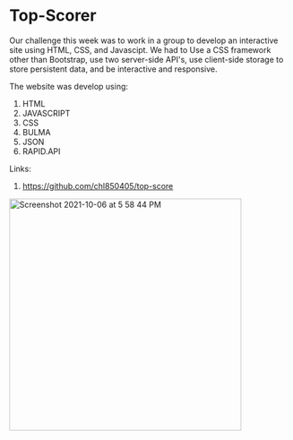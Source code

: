 # Top-Scorer 

Our challenge this week was to work in a group to develop an interactive site using HTML, CSS, and Javascipt. We had to Use a CSS framework other than Bootstrap, use two server-side API's, use client-side storage to store persistent data, and be interactive and responsive. 

The website was develop using:

1. HTML
2. JAVASCRIPT
3. CSS
4. BULMA
5. JSON
6. RAPID.API


Links:
1. https://github.com/chl850405/top-score




<img width="414" alt="Screenshot 2021-10-06 at 5 58 44 PM" src="https://user-images.githubusercontent.com/88798354/136289418-f8f6c46d-f563-4a18-83b4-020d457b8077.png">


